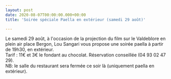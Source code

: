 ```yaml
---
layout: post
date: 2020-08-07T00:00:00.000+00:00
title: 'Soirée spéciale Paella en extérieur (samedi 29 août)'

---
```

Le samedi 29 août, à l'occasion de la projection du film sur le Valdeblore en plein air place Bergon, Lou Sangari vous propose une soirée paella à partir de 19h30, en extérieur.  
Tarif : 11€ et 3€ le fondant au chocolat. Réservation conseillée (04 93 02 47 29).  
NB: le salle du restaurant sera fermée ce soir là (uniquement paella en extérieur).
